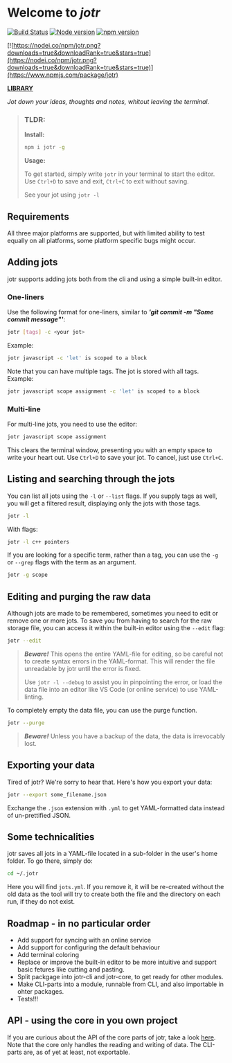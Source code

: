 # Welcome to _jotr_

[![Build Status](https://travis-ci.org/hakash/jotr.svg?branch=master)](https://travis-ci.org/hakash/jotr)
[![Node version](https://img.shields.io/node/v/jotr.svg?style=flat)](http://nodejs.org/download/) [![npm version](https://badge.fury.io/js/jotr.svg)](https://badge.fury.io/js/jotr) 

[![https://nodei.co/npm/jotr.png?downloads=true&downloadRank=true&stars=true](https://nodei.co/npm/jotr.png?downloads=true&downloadRank=true&stars=true)](https://www.npmjs.com/package/jotr)

**[LIBRARY](./LIBRARY.MD)**

_Jot down your ideas, thoughts and notes, whitout leaving the terminal._

>### **TLDR:**
>
>**Install:**
>```sh
>npm i jotr -g
>```
>
>**Usage:**
>
> To get started, simply write `jotr` in your terminal to start the editor. Use `Ctrl+D` to save and exit, `Ctrl+C` to exit without saving.
>
>See your jot using `jotr -l`

## Requirements

All three major platforms are supported, but with limited ability to test equally on all platforms, some platform specific bugs might occur.

## Adding jots

jotr supports adding jots both from the cli and using a simple built-in editor.

### One-liners

Use the following format for one-liners, similar to **_'git commit -m "Some commit message"'_**:

```sh
jotr [tags] -c <your jot>
```

Example:

```sh
jotr javascript -c 'let' is scoped to a block
```

Note that you can have multiple tags. The jot is stored with all tags. Example:

```sh
jotr javascript scope assignment -c 'let' is scoped to a block
```

### Multi-line

For multi-line jots, you need to use the editor:

```sh
jotr javascript scope assignment
```

This clears the terminal window, presenting you with an empty space to write your heart out. Use `Ctrl+D` to save your jot. To cancel, just use `Ctrl+C`.

## Listing and searching through the jots

You can list all jots using the `-l` or `--list` flags. If you supply tags as well, you will get a filtered result, displaying only the jots with those tags.

```sh
jotr -l
```

With flags:

```sh
jotr -l c++ pointers
```

If you are looking for a specific term, rather than a tag, you can use the `-g` or `--grep` flags with the term as an argument.

```sh
jotr -g scope
```

## Editing and purging the raw data

Although jots are made to be remembered, sometimes you need to edit or remove one or more jots. To save you from having to search for the raw storage file, you can access it within the built-in editor using the `--edit` flag:

```sh
jotr --edit
```

> **_Beware!_** This opens the entire YAML-file for editing, so be careful not to create syntax errors in the YAML-format. This will render the file unreadable by jotr until the error is fixed.
>
>Use `jotr -l --debug` to assist you in pinpointing the error, or load the data file into an editor like VS Code (or online service) to use YAML-linting.

To completely empty the data file, you can use the purge function.

```sh
jotr --purge
```

>**_Beware!_** Unless you have a backup of the data, the data is irrevocably lost.

## Exporting your data

Tired of jotr? We're sorry to hear that. Here's how you export your data:

```sh
jotr --export some_filename.json
```

Exchange the `.json` extension with `.yml` to get YAML-formatted data instead of un-prettified JSON.

## Some technicalities

jotr saves all jots in a YAML-file located in a sub-folder in the user's home folder. To go there, simply do:

```sh
cd ~/.jotr
```

Here you will find `jots.yml`. If you remove it, it will be re-created without the old data as the tool will try to create both the file and the directory on each run, if they do not exist.

## Roadmap - in no particular order

- Add support for syncing with an online service
- Add support for configuring the default behaviour
- Add terminal coloring
- Replace or improve the built-in editor to be more intuitive and support basic fetures like cutting and pasting.
- Split packgage into jotr-cli and jotr-core, to get ready for other modules.
- Make CLI-parts into a module, runnable from CLI, and also importable in ohter packages.
- Tests!!!

## API - using the core in you own project

If you are curious about the API of the core parts of jotr, take a look [here](./LIBRARY.MD). Note that the core only handles the reading and writing of data. The CLI-parts are, as of yet at least, not exportable.